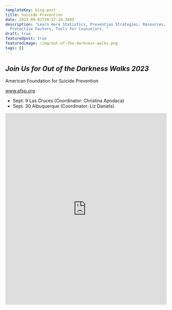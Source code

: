 ```yaml
---
templateKey: blog-post
title: Suicide Prevention
date: 2023-09-01T20:17:20.349Z
description: "Learn more Statistics, Prevention Strategies, Resources, Risk &
  Protective Factors, Tools for Counselors. "
draft: true
featuredpost: true
featuredimage: /img/out-of-the-darkness-walks.png
tags: []
---
```

## ***J﻿oin Us for Out of the Darkness Walks 2023***

A﻿merican Foundation for Suicide Prevention

www.afsp.org

* Sept. 9 Las Cruces (Coordinator: Christina Apodaca)
* Sept. 30 Albuquerque (Coordinator: Liz Daniels)

<iframe loading="lazy" style="position: relative; width: 100%; height: 600px; max-height: 80vh; border: none; padding: 0; margin: 0; overflow: hidden;"
      src="https:&#x2F;&#x2F;www.canva.com&#x2F;design&#x2F;DAFr2FLenSc&#x2F;view?embed" allowfullscreen="allowfullscreen" allow="fullscreen">
    </iframe>
    <a href="https:&#x2F;&#x2F;www.canva.com&#x2F;design&#x2F;DAFr2FLenSc&#x2F;view?utm_content=DAFr2FLenSc&amp;utm_campaign=designshare&amp;utm_medium=embeds&amp;utm_source=link" target="_blank" rel="noopener">